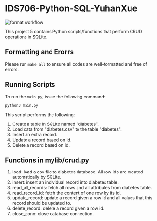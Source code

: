 # IDS706-Python-SQL-YuhanXue

![format workflow](https://github.com/nogibjj/IDS706-Python-SQL-YuhanXue/actions/workflows/cicd.yml/badge.svg)

This project 5 contains Python scripts/functions that perform CRUD operations in SQLite. 

## Formatting and Erorrs
Please run `make all` to ensure all codes are well-formatted and free of errors.

## Running Scripts
To run the `main.py`, issue the following command:
```
python3 main.py
```

This script performs the following:
1. Create a table in SQLite named "diabetes".
2. Load data from "diabetes.csv" to the table "diabetes".
3. Insert an extra record.
4. Update a record based on id.
5. Delete a record based on id.


## Functions in mylib/crud.py
1. load: load a csv file to diabetes database. All row ids are created automatically by SQLite. 
2. insert: insert an individual record into diabetes table.
3. read_all_records: fetch all rows and all attributes from diabetes table.
4. read_record_id: fetch the content of one row by its id.
5. update_record: update a record given a row id and all values that this record should be updated to.
6. delete_record: delete a record given a row id.
7. close_conn: close database connection.
